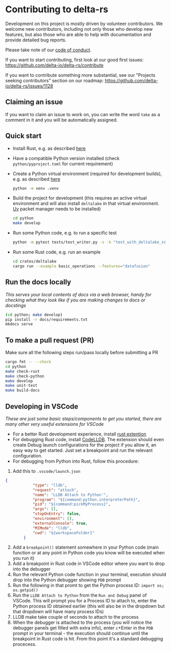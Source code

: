 # Contributing to delta-rs

Development on this project is mostly driven by volunteer contributors. We welcome new contributors, including not only those who develop new features, but also those who are able to help with documentation and provide detailed bug reports.

Please take note of our [code of conduct](CODE_OF_CONDUCT.md).

If you want to start contributing, first look at our good first issues: https://github.com/delta-io/delta-rs/contribute

If you want to contribute something more substantial, see our "Projects seeking contributors" section on our roadmap: https://github.com/delta-io/delta-rs/issues/1128

## Claiming an issue

If you want to claim an issue to work on, you can write the word `take` as a comment in it and you will be automatically assigned.

## Quick start

- Install Rust, e.g. as described [here](https://doc.rust-lang.org/cargo/getting-started/installation.html)
- Have a compatible Python version installed (check `python/pyproject.toml` for current requirement)
- Create a Python virtual environment (required for development builds), e.g. as described [here](https://packaging.python.org/en/latest/guides/installing-using-pip-and-virtual-environments/)
    ```sh
    python -m venv .venv
    ```

- Build the project for development (this requires an active virtual environment and will also install `deltalake` in that virtual environment. [Uv](https://github.com/astral-sh/uv) packet manager needs to be installed)
    ```sh
    cd python
    make develop
    ```

- Run some Python code, e.g. to run a specific test
    ```sh
    python -m pytest tests/test_writer.py -s -k "test_with_deltalake_schema"
    ```

- Run some Rust code, e.g. run an example
    ```sh
    cd crates/deltalake
    cargo run --example basic_operations --features="datafusion"
    ```

## Run the docs locally
*This serves your local contents of docs via a web browser, handy for checking what they look like if you are making changes to docs or docstings*

```sh
(cd python; make develop)
pip install -r docs/requirements.txt
mkdocs serve
```

## To make a pull request (PR)
Make sure all the following steps run/pass locally before submitting a PR

```sh
cargo fmt -- --check
cd python
make check-rust
make check-python
make develop
make unit-test
make build-docs
```

## Developing in VSCode

*These are just some basic steps/components to get you started, there are many other very useful extensions for VSCode*

- For a better Rust development experience, install [rust extention](https://marketplace.visualstudio.com/items?itemName=1YiB.rust-bundle)
- For debugging Rust code, install [CodeLLDB](https://marketplace.visualstudio.com/items?itemName=vadimcn.vscode-lldb). The extension should even create Debug launch configurations for the project if you allow it, an easy way to get started. Just set a breakpoint and run the relevant configuration.
- For debugging from Python into Rust, follow this procedure:
1. Add this to `.vscode/launch.json`
```json
{
            "type": "lldb",
            "request": "attach",
            "name": "LLDB Attach to Python'",
            "program": "${command:python.interpreterPath}",
            "pid": "${command:pickMyProcess}",
            "args": [],
            "stopOnEntry": false,
            "environment": [],
            "externalConsole": true,
            "MIMode": "lldb",
            "cwd": "${workspaceFolder}"
        }
```
2. Add a `breakpoint()` statement somewhere in your Python code (main function or at any point in Python code you know will be executed when you run it)
3. Add a breakpoint in Rust code in VSCode editor where you want to drop into the debugger
4. Run the relevant Python code function in your terminal, execution should drop into the Python debugger showing `PDB` prompt
5. Run the following in that promt to get the Python process ID: `import os; os.getpid()`
6. Run the `LLDB Attach to Python` from the `Run and Debug` panel of VSCode. This will prompt you for a Process ID to attach to, enter the Python process ID obtained earlier (this will also be in the dropdown but that dropdown will have many process IDs)
7. LLDB make take couple of seconds to attach to the process
8. When the debugger is attached to the process (you will notice the debugger panels get filled with extra info), enter `c`+Enter in the `PDB` prompt in your terminal - the execution should continue until the breakpoint in Rust code is hit. From this point it's a standard debugging procecess.


